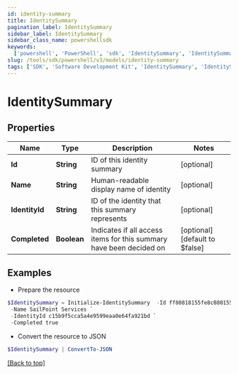 ```yaml
---
id: identity-summary
title: IdentitySummary
pagination_label: IdentitySummary
sidebar_label: IdentitySummary
sidebar_class_name: powershellsdk
keywords:
  ['powershell', 'PowerShell', 'sdk', 'IdentitySummary', 'IdentitySummary']
slug: /tools/sdk/powershell/v3/models/identity-summary
tags: ['SDK', 'Software Development Kit', 'IdentitySummary', 'IdentitySummary']
---
```


# IdentitySummary

## Properties

| Name | Type | Description | Notes |
| --- | --- | --- | --- |
| **Id** | **String** | ID of this identity summary | [optional] |
| **Name** | **String** | Human-readable display name of identity | [optional] |
| **IdentityId** | **String** | ID of the identity that this summary represents | [optional] |
| **Completed** | **Boolean** | Indicates if all access items for this summary have been decided on | [optional] [default to $false] |

## Examples

- Prepare the resource

```powershell
$IdentitySummary = Initialize-IdentitySummary  -Id ff80818155fe8c080155fe8d925b0316 `
 -Name SailPoint Services `
 -IdentityId c15b9f5cca5a4e9599eaa0e64fa921bd `
 -Completed true
```

- Convert the resource to JSON

```powershell
$IdentitySummary | ConvertTo-JSON
```

[[Back to top]](#)
